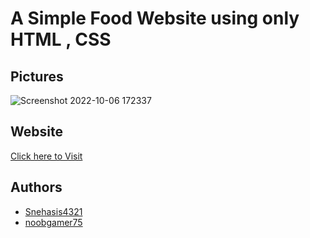 # A Simple Food Website using only HTML , CSS

## Pictures

![Screenshot 2022-10-06 172337](https://user-images.githubusercontent.com/96995340/194305964-9494b9c3-4682-45e0-be38-73777411a3e7.png)

## Website

[Click here to Visit](https://noobgamer75.github.io/food_website/)
## Authors

- [Snehasis4321](https://www.github.com/snehasis4321)
- [noobgamer75](https://www.github.com/noobgamer75)
